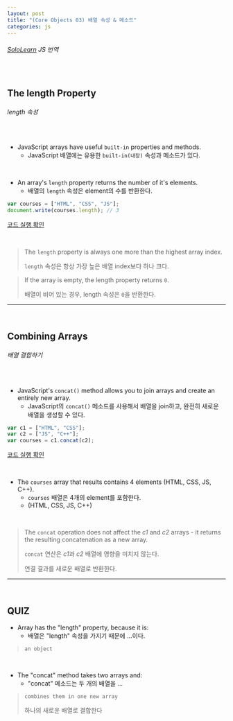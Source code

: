 ```yaml
---
layout: post
title: "(Core Objects 03) 배열 속성 & 메소드"
categories: js
---
```


###### [SoloLearn](https://www.sololearn.com/) JS 번역

<br>

## The length Property

###### length 속성

<br>

- JavaScript arrays have useful `built-in` properties and methods.
  - JavaScript 배열에는 유용한 `built-in(내장)` 속성과 메소드가 있다.

<br>

- An array's `length` property returns the number of it's elements.
  - 배열의 `length` 속성은 element의 수를 반환한다.

```js
var courses = ["HTML", "CSS", "JS"];
document.write(courses.length);	// 3
```

[코드 실행 확인](https://code.sololearn.com/698/#js)

<br>

> The `length` property is always one more than the highest array index.
>
> `length` 속성은 항상 가장 높은 배열 index보다 하나 크다.

> If the array is empty, the length property returns `0`.
>
> 배열이 비어 있는 경우, length 속성은 `0`을 반환한다.

------

<br>

## Combining Arrays

###### 배열 결합하기

<br>

- JavaScript's `concat()` method allows you to join arrays and create an entirely new array.
  - JavaScript의 `concat()` 메소드를 사용해서 배열을 join하고, 완전히 새로운 배열을 생성할 수 있다.

```js
var c1 = ["HTML", "CSS"];
var c2 = ["JS", "C++"];
var courses = c1.concat(c2);
```

[코드 실행 확인](https://code.sololearn.com/699/#js)

<br>

- The `courses` array that results contains 4 elements (HTML, CSS, JS, C++).
  - `courses` 배열은 4개의 element를 포함한다.
  - (HTML, CSS, JS, C++)

<br>

> The `concat` operation does not affect the *c1* and *c2* arrays - it returns the resulting concatenation as a new array.
>
> `concat` 연산은 *c1*과 *c2* 배열에 영향을 미치지 않는다.
>
> 연결 결과를 새로운 배열로 반환한다.

------

<br>

## QUIZ

- Array has the "length" property, because it is:
  - 배열은 "length" 속성을 가지기 때문에 ...이다.

> `an object`

<br>

- The "concat" method takes two arrays and:
  - "concat" 메소드는 두 개의 배열을 ...

> `combines them in one new array`
>
> 하나의 새로운 배열로 결합한다

<br>
